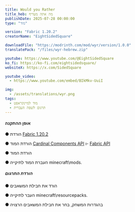 ```yaml
---
title: Would you Rather
title_heb: מה אתה מעדיף
publishDate: 2025-07-28 00:00:00
type: "מוד"

version: "Fabric 1.20.2"
creatorName: "EightSidedSquare"

downloadFile: "https://modrinth.com/mod/wyr/version/1.0.0"
translatePack: "/files/wyr-hebrew.zip"

youtube: https://www.youtube.com/@EightSidedSquare
ko_fi: https://ko-fi.com/eightsidedsquare/
websiteX: https://x.com/SidedSquare

youtube_video:
  - https://www.youtube.com/embed/BIkMkv-UuiI

img:
  - /assets/translations/wyr.png
tags:
  - מוד למיינקראפט
  - תרגום לשפה העברית
---
```

#### אופן ההתקנה

● הורדת [Fabric 1.20.2](https://fabricmc.net/)

● הורדת המוד [Cardinal Components API](https://modrinth.com/mod/cardinal-components-api/version/5.3.0) ו- [Fabric API](https://modrinth.com/mod/fabric-api/version/0.91.6+1.20.2)

● הורדת המוד

● העברת המוד לתיקייה minecraft\mods.

##### הורדת התרגום

● הורד את חבילת המשאבים

● העבר לתיקייה minecraft\resourcepacks.

● בהגדרות המשחק, בחר את חבילת המשאבים הרצויה
